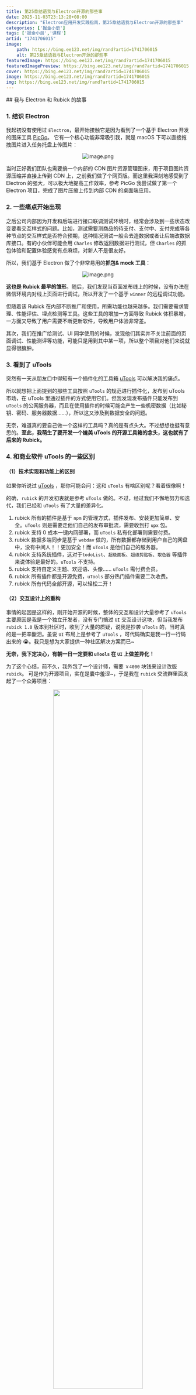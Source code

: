 ```yaml
---
title: 第25章结语我与Electron开源的那些事
date: 2025-11-03T23:13:28+08:00
description: "Electron应用开发实践指南，第25章结语我与Electron开源的那些事"
categories: ['掘金小册']
tags: ['掘金小册','课程']
artid: "1741706015"
image:
    path: https://bing.ee123.net/img/rand?artid=1741706015
    alt: 第25章结语我与Electron开源的那些事
featuredImage: https://bing.ee123.net/img/rand?artid=1741706015
featuredImagePreview: https://bing.ee123.net/img/rand?artid=1741706015
cover: https://bing.ee123.net/img/rand?artid=1741706015
image: https://bing.ee123.net/img/rand?artid=1741706015
img: https://bing.ee123.net/img/rand?artid=1741706015
---
```


﻿## 我与 Electron 和 Rubick 的故事

### 1. 结识 Electron

我起初没有使用过 `Electron`，最开始接触它是因为看到了一个基于 Electron 开发的图床工具 [PicGo](https://picgo.github.io/PicGo-Doc/en/guide/)。 它有一个核心功能非常吸引我，就是 macOS 下可以直接拖拽图片进入任务托盘上传图片：

<p align=center><img src="https://p3-juejin.byteimg.com/tos-cn-i-k3u1fbpfcp/08ce2dacc03d459580652f9a2b23a8e2~tplv-k3u1fbpfcp-jj-mark:0:0:0:0:q75.image#?w=419\&h=169\&s=2189193\&e=gif\&f=27\&b=c7beb0" alt="image.png"  /></p>

当时正好我们团队也需要搞一个内部的 CDN 图片资源管理图床，用于项目图片资源压缩并直接上传到 CDN 上，之前我们做了个网页版。而这里我深刻地感受到了 Electron 的强大，可以极大地提高工作效率，参考 PicGo 我尝试做了第一个 Electron 项目，完成了图片压缩上传到内部 CDN 的桌面端应用。


### 2. 一些痛点开始出现

之后公司内部因为开发和后端进行接口联调测试环境时，经常会涉及到一些状态改变要看交互样式的问题。比如，测试需要测商品的待支付、支付中、支付完成等各种节点的交互样式是否符合预期，这种情况测试一般会去造数据或者让后端改数据库接口。有的小伙伴可能会用 `Charles` 修改返回数据进行测试，但 `Charles` 的抓包体验和配置体验感觉有点麻烦，对新人不是很友好。

所以，我们基于 Electron 做了个非常易用的**抓包& mock 工具**：

<p align=center><img src="https://p1-juejin.byteimg.com/tos-cn-i-k3u1fbpfcp/21921a624b534c86a7ca4a514eee957a~tplv-k3u1fbpfcp-jj-mark:0:0:0:0:q75.image#?w=1440&h=896&s=250725&e=png&b=eff3f4" alt="image.png"  /></p>

**这也是 Rubick 最早的雏形**。随后，我们发现当页面发布线上的时候，没有办法在微信环境内对线上页面进行调试，所以开发了一个基于 `winner` 的远程调试功能。

但随着该 Rubick 在内部不断推广和使用，所需功能也越来越多。我们需要需求管理、性能评估、埋点检测等工具。这些工具的增加一方面导致 Rubick 体积暴增，一方面又导致了用户需要不断更新软件，导致用户体验非常差。

其次，我们在推广给测试、UI 同学使用的时候，发现他们其实并不关注前面的页面调试、性能测评等功能，可能只是用到其中某一项，所以整个项目对他们来说就显得很臃肿。



### 3. 看到了 uTools

突然有一天从朋友口中得知有一个插件化的工具箱 [uTools](https://u.tools/) 可以解决我的痛点。

所以就想把上面提到的那些工具按照 `uTools` 的规范进行插件化，发布到 uTools 市场，在 uTools 里通过插件的方式使用它们。但我发现发布插件只能发布到 `uTools` 的公网服务器，而且在使用插件的时候可能会产生一些机密数据（比如秘钥、密码、服务器数据……），所以这又涉及到数据安全的问题。

无奈，难道真的要自己做一个这样的工具吗？真的是有点头大。不过想想也挺有意思的。**至此，我萌生了要开发一个媲美 uTools 的开源工具箱的念头，这也就有了后来的 Rubick。**




### 4. 和商业软件 uTools 的一些区别

#### （1）技术实现和功能上的区别

如果你听说过 [uTools](https://u.tools/) ，那你可能会问：这和 `uTools` 有啥区别呢？看着很像啊！ 

的确，`rubick` 的开发初衷就是参考 `uTools` 做的。不过，经过我们不懈地努力和迭代，我们已经和 `uTools` 有了大量的差异化。

1.  rubick 所有的插件是基于 `npm` 的管理方式，插件发布、安装更加简单、安全。`uTools` 则是需要走他们自己的发布审批流，需要收到打 `upx` 包。
2.  rubick 支持 0 成本一键内网部署，而 `uTools` 私有化部署则需要付费。
3.  rubick 数据多端同步是基于 `webdav` 做的，所有数据都存储到用户自己的网盘中，没有中间人！！更加安全！而 `uTools` 是他们自己的服务器。
4.  rubick 支持系统插件，这对于`todoList`、`超级面板`、`超级剪贴板`、`取色器` 等插件来说体验是最好的。`uTools` 不支持。
5.  rubick 支持自定义主题、欢迎语、头像…… `uTools` 需付费会员。
6.  rubick 所有插件都是开源免费，`uTools` 部分热门插件需要二次收费。
7.  rubick 所有代码全部开源，可以轻松二开！


#### （2）交互设计上的重构

事情的起因是这样的，刚开始开源的时候，整体的交互和设计大量参考了 `uTools` 主要原因是我是一个独立开发者，没有专门搞过 `UI` 交互设计这块，但当我发布 `rubick 1.0` 版本到社区时，收到了大量的质疑，说我是抄袭 `uTools` 的，当时真的是一把辛酸泪。虽说 `UI` 布局上是参考了 `uTools`
，可代码确实是我一行一行码出来的 😭。我只是想为大家提供一种社区解决方案而已\~

**无奈，我下定决心，有朝一日一定要和 `uTools` 在 `UI` 上做差异化！**

为了这个心结，前不久，我外包了一个设计师，需要 `￥4000` 块钱来设计改版 `rubick`。
可是作为开源项目，实在是囊中羞涩\~，于是我在 `rubick` 交流群里面发起了一个众筹项目：

<p align=center><img src="https://p3-juejin.byteimg.com/tos-cn-i-k3u1fbpfcp/d797a234d26b4122bd2398568a8035cd~tplv-k3u1fbpfcp-jj-mark:0:0:0:0:q75.image#?w=720&#x26;h=680&#x26;s=296227&#x26;e=png&#x26;b=f2f2f2" alt="" width="70%" /></p>

本以为会石沉大海，但令我感到意外的是不到 1h 就筹够了 2000+ 的金额。 **这里再次致谢所有参与众筹的小伙伴们！**

> 为了感谢之前参与众筹的小伙伴，本小册也为那些参与过众筹的小伙伴提供了 1 折超低优惠码。

为了不辜负小伙伴们的期待，在国庆节前，设计师终于给到我新版的交互设计稿。
`2023 年 10 月` 那个国庆节我自己在家加班加点，终于赶在节后，我们发布了 `rubick v4` 版本，对整体的交互和设计做了大量改动。🎉 🎉





## 关于开源这件事儿

### 1. 曲折的开源路

刚开始把 `Rubick` 开源的时候，我自己买了服务器和 oss 服务器来做 rubick 的数据管理和插件存储。

但是服务器这个东西还是太费钱，所以在 `Rubick 2.0` 的阶段，重新设计了一套基于 npm 的插件管理体系，把所有插件托管到 npm 上，这样就不需要 oss 服务器了。另外，rubick 所需要的插件列表数据等都托管在 gitcode 上做 raw 方式请求（这些都是为了白嫖数据存储的成本）。

其实做开源这件事完全是靠自己的兴趣和爱好，从 `21 年 5 月` 开始开源到现在，中间我放弃了快 1 年没有更新 rubick 了。主要是投入开源比较费时间，每天打开 issue 都会看到一堆需要解决的问题，想想就头大。期间我招募了一些社区开源爱好者一起来维护 rubick，这样在我 “大姨夫” 期间可以让 rubick 持续迭代，但还是比较难的。

记得有一次我发了条朋友圈：

<p align=center><img src="https://p6-juejin.byteimg.com/tos-cn-i-k3u1fbpfcp/e00359f596964f2b8cac29af06feff0a~tplv-k3u1fbpfcp-jj-mark:0:0:0:0:q75.image#?w=1084&h=1044&s=191287&e=png&b=fefefe" alt="image.png"  /></p>


有意愿的也就 3-4 个，但正真贡献代码的是 0 个，还是没有成功……


### 2. 关于开源的收入？

开源，意味着就是靠爱发电，几乎是没有任何收入的，为什么说是几乎呢？因为偶尔有一些小伙伴觉得你的项目不错，还会给你一点打赏。但是这些钱可以忽略不计了~

### 3. 靠爱发电的动力？
开源这个事情，本身就不是以盈利为目的的，开源给我带来了很多东西，认识了很多志同道合的小伙伴，也服务了很多开发者。金钱之外，带来最多的就是作为程序员的成就感了，因为我也可以说我是一个拥有 `7K+ star` 项目的作者，这是一份无法用钱衡量的成就感。

如果你也对 rubick 感兴趣，真心希望可以加入我们一起为开源做贡献（继续画饼）~


## 谈谈学习 Electron 这件事儿

`Electron` 开发可以主要分成三部分来看。

**第一部分：渲染进程**

渲染进程的开发其实就是属于传统前端的开发范畴了，没什么太多的技术复杂度，你可以用你最拿手的框架和组件库快速搭建起一个桌面端界面，当然这也是 Electron 核心优势之一。

**第二部分：主进程**

主进程的开发核心就是需要理解和学习一些关于 `Electron API` 的东西，这部分东西你可以通过阅读官方文档来了解个大概。其他的就需要你投入实际开发来慢慢把握分寸了，因为代码这个东西，只有你遇到了才会有更深刻的理解。

小册的部分关于主进程的内容和 `Electron API` 的介绍是有参考过官方文档，不过这些内容都注入了作者开发 Electron 项目的心得在其中，希望可以让小伙伴们少走弯路。

**第三部分：原生能力扩展**

当你因为 `Electron` 的快速上手而投入实际桌面端应用开发后，如果碰到了 `Electron API` 无法支持的一些元素能力的诉求时，这个时候是最头大的。但 `80%` 的通常都有解法，因为 `Electron` 体量足够大，社区解决方案也足够多，这也是选择 `Electron` 的另一个非常重要的原因。

所以，碰到这类问题，一方面你可以通过社区求助，你碰到的问题，大部分都有解决方案，而且也会有些开源的原生扩展库提供使用。

如果你发现社区不提供解决方案，这个时候如果你有 `C++` 能力，那么你可以编写 `C++` 扩展。如果你是个纯前端，之前也没有接触过这些语言，那么强烈推荐可以入门一下 `Rust`。因为你学习了它，进可以通过 `tauri` 来重构项目，退可以将一些 `Electron` 比较耗内存和性能的代码通过 `Rust` 重构。

总的来说，学好第一、二部分，你可以解决 `80%` 的桌面端应用的需求。还有 `20%` 依然需要你掌握一门高级语言。（不过现在有 Chatgpt，你可以把你想要的功能告诉他，他会用对于的语言帮你实现~）



## 最后

小册实战部分涉及到了 `Rubick` 的源码，也有小伙伴反馈文章只是展示了部分示例代码，一方面无法单独运行，另一方面很难 `Get` 到具体的代码含义。针对这类问题，我是有计划弄一个 `mini Rubick` 出来，尽量简化一些边边角角的功能，让大家可以更容易理解和使用。

不过，这需要一段时间，先立个 `flag` 🚩。争取今年年中出来，到时候会更新小册~







